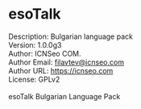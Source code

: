 esoTalk
=======
Description: Bulgarian language pack<br/>
Version: 1.0.0g3<br/>
Author: ICNSeo COM.<br/>
Author Email: filavtev@icnseo.com<br/>
Author URL: https://icnseo.com<br/>
License: GPLv2<br/>
<br/>
esoTalk Bulgarian Language Pack

